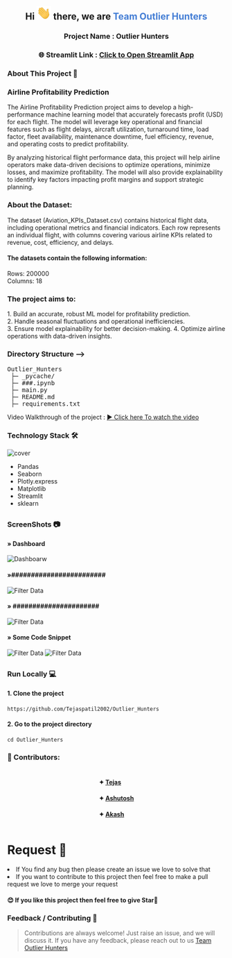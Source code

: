 <div align="center">
<h2> Hi <img src="https://raw.githubusercontent.com/ABSphreak/ABSphreak/master/gifs/Hi.gif" width="33"> there, we are <span style="color: #447ED5">Team Outlier Hunters</span></h2>
 
</div>

<div align="center">
       
  <h3>Project Name : Outlier Hunters</h3>
  
 </div>




<div align="center">


### 🌐 Streamlit Link : [Click to Open Streamlit App](https://number-chunchers-lmweeha8cqinu3pj6tnxym.streamlit.p/)

 </div>



<h3 align="left"> About This Project 📖</h3>

 <div aling="left">
 <h3>Airline Profitability Prediction</h3>

  <p>   The Airline Profitability Prediction project aims to develop a high-performance machine learning model that accurately forecasts profit (USD) for each flight. The model will leverage key operational and financial features such as flight delays, aircraft utilization, turnaround time, load factor, fleet availability, maintenance downtime, fuel efficiency, revenue, and operating costs to predict profitability.

By analyzing historical flight performance data, this project will help airline operators make data-driven decisions to optimize operations, minimize losses, and maximize profitability. The model will also provide explainability to identify key factors impacting profit margins and support strategic planning.     </p>

 <h3>About the Dataset:</h3> 
The dataset (Aviation_KPIs_Dataset.csv) contains historical flight data, including operational metrics and financial indicators. Each row represents an individual flight, with columns covering various airline KPIs related to revenue, cost, efficiency, and delays.<br>
<h4>The datasets contain the following information:</h4>
Rows:  200000   <br>
Columns:  18


<h3>The project aims to:</h3>
1. Build an accurate, robust ML model for profitability prediction.<br>
2. Handle seasonal fluctuations and operational inefficiencies.<br>
3. Ensure model explainability for better decision-making.
4. Optimize airline operations with data-driven insights.


  <h3>Directory Structure --></h3>


<pre>
Outlier_Hunters
 ├─ _pycache/
 ├─ ###.ipynb
 ├─ main.py
 ├─ README.md
 ├─ requirements.txt
</pre>


  
   Video Walkthrough of the project :
  [▶️ Click here To watch the video](https://youtu.be/hyediFNDLa4?si=6mNtCJ02oTELm5)


  </div>

 
### Technology Stack 🛠
![cover](https://upload.wikimedia.org/wikipedia/commons/c/c3/Python-logo-notext.svg)
- Pandas
- Seaborn
- Plotly.express
- Matplotlib
- Streamlit
- sklearn




##

### ScreenShots 📷

<h4>» Dashboard </h4>
<img src="https://github.com/Agarwal-ish/Number-Chunchers/blob/main/images/i" width="700" height="300" alt="Dashboarw">

<h4>»########################</h4>
<img src="https://github.com/Agarwal-ish/Number-Chunchers/blob/main/images/img6.g" width="700" height="300" alt="Filter Data">

<h4>» ###################### </h4> 
<img src="https://github.com/Agarwal-ish/Number-Chunchers/blob/main/imag2.jpg" width="700" height="300" alt="Filter Data">

<h4>» Some Code Snippet </h4> 
<img src="https://github.com/Agarwal-ish/Number-Chunchers/blob/main/images10.jpg" width="700" height="300" alt="Filter Data">
<img src="https://github.com/Agarwal-ish/Number-Chunchers/blob/main/imagmg8.jpg" width="700" height="300" alt="Filter Data">

 
 ##

 ### Run Locally  💻

<h4>1. Clone the project </h4>

```
https://github.com/Tejaspatil2002/Outlier_Hunters

```
<h4>2. Go to the project directory </h4> 

```
cd Outlier_Hunters
```


<div align="left">
  <h3 align="left">👷 Contributors:</h3>
  <div style="display: flex; justify-content: center; align-items: flex-start; gap: 20px; margin-top: 20px;">
    <div style="text-align: left;">
      <h4>✦ <a href="https://github.com/Tejaspatil2002" target="_blank">Tejas</a></h4>
      <h4>✦ <a href="https://github.com/Ashutosh1020" target="_blank">Ashutosh</a></h4>
      <h4>✦ <a href="https://github.com/akashBhaiya/akashBhaiya" target="_blank">Akash</a></h4>
    </div>
  </div>
</div>



  # Request  🤗
<div>
<li>If You find any bug then please create an issue we love to solve that</li>
<li>If you want to contribute to this project then feel free to make a pull request we love to merge your request</li>
 </div>
   
 <h4>😊 If you like this project then feel free to give Star🌟</h4>
 
  
 ### Feedback / Contributing 🤝
 > Contributions are always welcome! Just raise an issue, and we will discuss it.
 > If you have any feedback, please reach out to us <a href="mailto: uashutosh309@gmail.com">Team Outlier Hunters</a>

